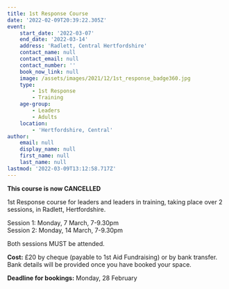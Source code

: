 ```yaml
---
title: 1st Response Course
date: '2022-02-09T20:39:22.305Z'
event:
    start_date: '2022-03-07'
    end_date: '2022-03-14'
    address: 'Radlett, Central Hertfordshire'
    contact_name: null
    contact_email: null
    contact_number: ''
    book_now_link: null
    image: /assets/images/2021/12/1st_response_badge360.jpg
    type:
        - 1st Response
        - Training
    age-group:
        - Leaders
        - Adults
    location:
        - 'Hertfordshire, Central'
author:
    email: null
    display_name: null
    first_name: null
    last_name: null
lastmod: '2022-03-09T13:12:58.717Z'
---
```


**This course is now CANCELLED**

1st Response course for leaders and leaders in training, taking place over 2 sessions, in Radlett, Hertfordshire.

Session 1: Monday, 7 March, 7-9.30pm  
Session 2: Monday, 14 March, 7-9.30pm

Both sessions MUST be attended.

**Cost:** £20 by cheque (payable to 1st Aid Fundraising) or by bank transfer. Bank details will be provided once you have booked your space.



**Deadline for bookings:** Monday, 28 February
